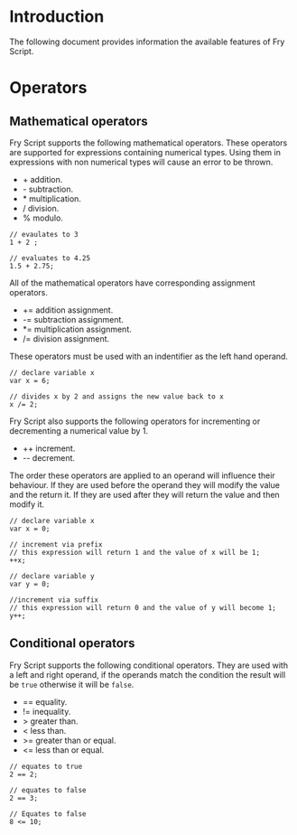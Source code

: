 # Introduction

The following document provides information the available features of Fry Script.

# Operators

## Mathematical operators

Fry Script supports the following mathematical operators. These operators are supported for expressions containing numerical types. Using them in expressions with non numerical types will cause an error to be thrown.

* \+ addition.
* \- subtraction.
* \* multiplication.
* \/ division.
* % modulo.

```
// evaulates to 3
1 + 2 ;

// evaluates to 4.25
1.5 + 2.75;
```

All of the mathematical operators have corresponding assignment operators.

* \+= addition assignment.
* \-= subtraction assignment.
* \*= multiplication assignment.
* \/= division assignment.

These operators must be used with an indentifier as the left hand operand.

```
// declare variable x
var x = 6;

// divides x by 2 and assigns the new value back to x
x /= 2;
```

Fry Script also supports the following operators for incrementing or decrementing a numerical value by 1.

* ++ increment.
* -- decrement.

The order these operators are applied to an operand will influence their behaviour. If they are used before the operand they will modify the value and the return it. If they are used after they will return the value and then modify it.

```
// declare variable x
var x = 0;

// increment via prefix
// this expression will return 1 and the value of x will be 1;
++x;

// declare variable y
var y = 0;

//increment via suffix
// this expression will return 0 and the value of y will become 1;
y++;
```

## Conditional operators

Fry Script supports the following conditional operators. They are used with a left and right operand, if the operands match the condition the result will be ```true``` otherwise it will be ```false```.

* == equality.
* != inequality.
* \> greater than.
* \< less than.
* \>= greater than or equal.
* \<= less than or equal.

```
// equates to true
2 == 2;

// equates to false
2 == 3;

// Equates to false
8 <= 10;
```